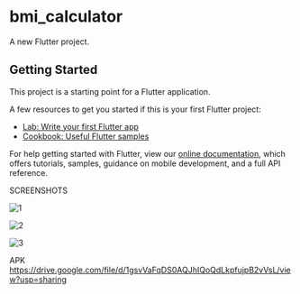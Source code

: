 # bmi_calculator

A new Flutter project.

## Getting Started

This project is a starting point for a Flutter application.

A few resources to get you started if this is your first Flutter project:

- [Lab: Write your first Flutter app](https://flutter.dev/docs/get-started/codelab)
- [Cookbook: Useful Flutter samples](https://flutter.dev/docs/cookbook)

For help getting started with Flutter, view our
[online documentation](https://flutter.dev/docs), which offers tutorials,
samples, guidance on mobile development, and a full API reference.


SCREENSHOTS 

![1](https://user-images.githubusercontent.com/53577259/121770144-337f4600-cb85-11eb-9bd6-6cb9e1896939.jpeg)


![2](https://user-images.githubusercontent.com/53577259/121770152-3da14480-cb85-11eb-8a05-b75a0d65a6a8.jpeg)


![3](https://user-images.githubusercontent.com/53577259/121770154-442fbc00-cb85-11eb-8d66-b4837603159d.jpeg)




APK
https://drive.google.com/file/d/1gsvVaFqDS0AQJhIQoQdLkpfujpB2vVsL/view?usp=sharing

